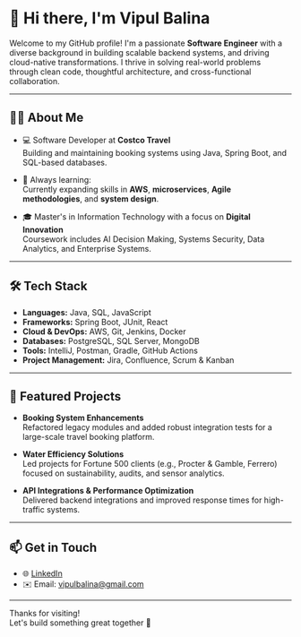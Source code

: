 # 👋 Hi there, I'm Vipul Balina

Welcome to my GitHub profile! I'm a passionate **Software Engineer** with a diverse background in building scalable backend systems, and driving cloud-native transformations. I thrive in solving real-world problems through clean code, thoughtful architecture, and cross-functional collaboration.

---

## 👨‍💻 About Me

- 💻 Software Developer at **Costco Travel**  
  Building and maintaining booking systems using Java, Spring Boot, and SQL-based databases.

- 🧠 Always learning:  
  Currently expanding skills in **AWS**, **microservices**, **Agile methodologies**, and **system design**.

- 🎓 Master's in Information Technology with a focus on **Digital Innovation**  
  Coursework includes AI Decision Making, Systems Security, Data Analytics, and Enterprise Systems.

---

## 🛠️ Tech Stack

- **Languages:** Java, SQL, JavaScript  
- **Frameworks:** Spring Boot, JUnit, React  
- **Cloud & DevOps:** AWS, Git, Jenkins, Docker  
- **Databases:** PostgreSQL, SQL Server, MongoDB  
- **Tools:** IntelliJ, Postman, Gradle, GitHub Actions  
- **Project Management:** Jira, Confluence, Scrum & Kanban

---

## 📌 Featured Projects

- **Booking System Enhancements**  
  Refactored legacy modules and added robust integration tests for a large-scale travel booking platform.

- **Water Efficiency Solutions**  
  Led projects for Fortune 500 clients (e.g., Procter & Gamble, Ferrero) focused on sustainability, audits, and sensor analytics.

- **API Integrations & Performance Optimization**  
  Delivered backend integrations and improved response times for high-traffic systems.

---

## 📫 Get in Touch

- 🌐 [LinkedIn](https://www.linkedin.com/in/vipulbalina)  
- ✉️ Email: vipulbalina@gmail.com  

---

Thanks for visiting!  
Let's build something great together 🚀
